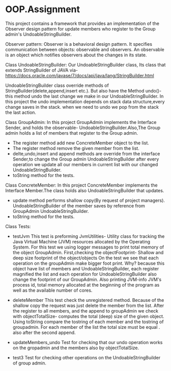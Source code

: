 # OOP.Assignment
This project contains a framework that provides an implementation of the Observer design pattern 
for update members who register to the Group admin's UndoableStringBuilder.

Observer pattern:
Observer is a behavioral design pattern. It specifies communication between objects: observable and observers.
An observable is an object which notifies observers about the changes in its state.

Class UndoableStringBuilder:
Our UndoableStringBuilder class, Its class that extends StringBuilder of JAVA via-
https://docs.oracle.com/javase/7/docs/api/java/lang/StringBuilder.html

UndoableStringBuilder class override methods of StringBuilder(delete,append,insert etc.).
But also have the Method undo()- this method undo the last change we make in our UndoableStringBuilder.
In this project the undo implementation depends on stack data structure,every change saves in the stack. when we need to undo we pop from the stack the last action.

Class GroupAdmin:
In this project GroupAdmin implements the Interface Sender, and holds the observable- UndoableStringBuilder.Also,The Group admin holds a list of members that register to the Group admin.
- The register method add new ConcreteMember object to the list.
- The register method remove the given member from the list.
- delte,undo,insert and append methods are override from the interface Sender,to change the Group admin UndoableStringBuilder
after every operation we update all our members in current list with our changed UndoableStringBuilder.
- toString method for the tests.

Class ConcreteMember:
In this project ConcreteMember implements the Interface Member.The class holds also UndoableStringBuilder that updates.
- update method performs shallow copy(By request of project managers). 
UndoableStringBuilder of the member saves by reference from GroupAdmin UndoableStringBuilder.
- toString method for the tests.

Class Tests:

- testJvm
This test is preforming JvmUtilities- Utility class for tracking the Java Virtual Machine (JVM) resources allocated by the Operating System.
For this test we using logger messages to print total memory of the object GroupAdmin.
First,checking the objectFootprint- Shallow and deep size footprint of the object/objects
On the test we see that each operation on the groupAdmin make bigger foot print.
Why? because this object have list of members and UndoableStringBuilder, each register magnified the list and each operation for UndoableStringBuilder also change the footprint of our GroupAdmin.
Also printing JVM-info
JVM's process id, total memory allocated at the beginning of the program as well as the available number of cores.


- deleteMember
This test check the unregistered method. Because of the shallow copy the request was just delete the member from the list. 
After the register to all members, and the append to groupAdmin we check with objectTotalSize-
computes the total (deep) size of the given object.
Using toString compare the tostring of each member and the tostring of groupadmin.
For each member of the list the total size must be equal . also after the second append.


- updateMembers_undo
Test for checking  that our undo operation  works on the gropadmin and the members also by objectTotalSize.

- test3
Test for checking other operations on the UndoableStringBuilder of group admin.







